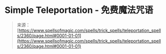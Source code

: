 <!--yml

category: 未分类

date: 2024-06-12 18:35:57

-->

# Simple Teleportation - 免费魔法咒语

> 来源：[https://www.spellsofmagic.com/spells/trick_spells/teleportation_spells/2360/page.html#0001-01-01](https://www.spellsofmagic.com/spells/trick_spells/teleportation_spells/2360/page.html#0001-01-01)
